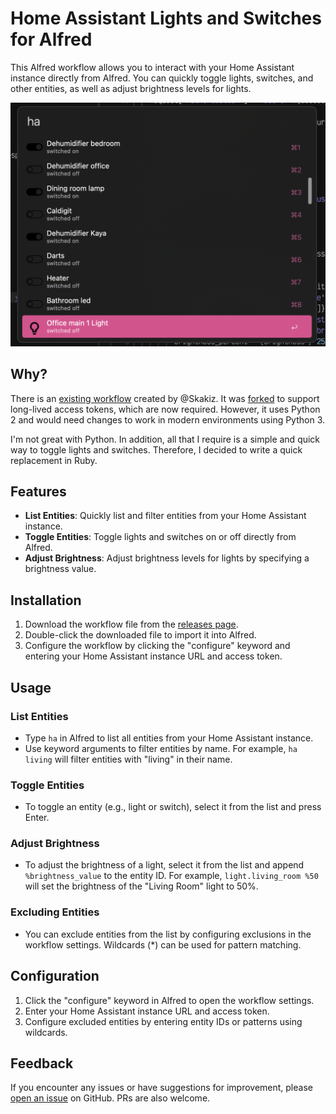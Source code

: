 # Home Assistant Lights and Switches for Alfred

This Alfred workflow allows you to interact with your Home Assistant instance directly from Alfred. You can quickly toggle lights, switches, and other entities, as well as adjust brightness levels for lights.

![Screenshot](screenshot.png)

## Why?

There is an [existing workflow](https://github.com/Skakiz/Alfred-Home-assistant-workflow) created by @Skakiz. It was [forked](https://github.com/s00500/Alfred-Home-assistant-workflow/tree/2.0.0) to support long-lived access tokens, which are now required. However, it uses Python 2 and would need changes to work in modern environments using Python 3. 

I'm not great with Python. In addition, all that I require is a simple and quick way to toggle lights and switches. Therefore, I decided to write a quick replacement in Ruby.

## Features

- **List Entities**: Quickly list and filter entities from your Home Assistant instance.
- **Toggle Entities**: Toggle lights and switches on or off directly from Alfred.
- **Adjust Brightness**: Adjust brightness levels for lights by specifying a brightness value.

## Installation

1. Download the workflow file from the [releases page](https://github.com/vincentezw/alfred-homeassistant/releases/).
2. Double-click the downloaded file to import it into Alfred.
3. Configure the workflow by clicking the "configure" keyword and entering your Home Assistant instance URL and access token.

## Usage

### List Entities

- Type `ha` in Alfred to list all entities from your Home Assistant instance.
- Use keyword arguments to filter entities by name. For example, `ha living` will filter entities with "living" in their name.

### Toggle Entities

- To toggle an entity (e.g., light or switch), select it from the list and press Enter.

### Adjust Brightness

- To adjust the brightness of a light, select it from the list and append `%brightness_value` to the entity ID. For example, `light.living_room %50` will set the brightness of the "Living Room" light to 50%.

### Excluding Entities

- You can exclude entities from the list by configuring exclusions in the workflow settings. Wildcards (*) can be used for pattern matching.

## Configuration

1. Click the "configure" keyword in Alfred to open the workflow settings.
2. Enter your Home Assistant instance URL and access token.
3. Configure excluded entities by entering entity IDs or patterns using wildcards.

## Feedback

If you encounter any issues or have suggestions for improvement, please [open an issue](https://github.com/vincentezw/alfred-homeassistant/issues) on GitHub. PRs are also welcome.

